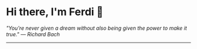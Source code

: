 <h1>Hi there, I'm Ferdi 👋</h1>

<p><em>
  "You're never given a dream without also being given the power to make it true." — Richard Bach
</em></p>

---
